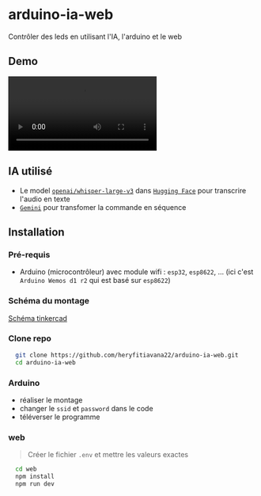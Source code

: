 # arduino-ia-web
Contrôler des leds en utilisant l'IA, l'arduino et le web

## Demo
<video src="./demo.mp4" controls></video>

## IA utilisé 
- Le model [`openai/whisper-large-v3`](openai/whisper-large-v3) dans [`Hugging Face`](https://huggingface.co/) pour transcrire l'audio en texte
- [`Gemini`](https://ai.google.dev/gemini-api?hl=fr) pour transfomer la commande en séquence

## Installation
### Pré-requis 
- Arduino (microcontrôleur) avec module wifi : `esp32`, `esp8622`, ... (ici c'est `Arduino Wemos d1 r2` qui est basé sur `esp8622`)

### Schéma du montage
[Schéma tinkercad](https://www.tinkercad.com/things/eyMkdizslbK-arduino-ia-schema?sharecode=Uh9K5QIhPXPalWjdm8trB4nPp_uR-Yu5L5nm1TKFP8U)

### Clone repo
```bash
  git clone https://github.com/heryfitiavana22/arduino-ia-web.git
  cd arduino-ia-web
```

### Arduino
- réaliser le montage
- changer le `ssid` et `password` dans le code
- téléverser le programme

### web
> Créer le fichier `.env` et mettre les valeurs exactes
```bash
  cd web
  npm install 
  npm run dev
```
